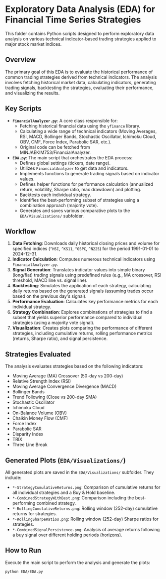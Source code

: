 # Exploratory Data Analysis (EDA) for Financial Time Series Strategies

This folder contains Python scripts designed to perform exploratory data analysis on various technical indicator-based trading strategies applied to major stock market indices.

## Overview

The primary goal of this EDA is to evaluate the historical performance of common trading strategies derived from technical indicators. The analysis involves fetching historical market data, calculating indicators, generating trading signals, backtesting the strategies, evaluating their performance, and visualizing the results.

## Key Scripts

- **`FinancialAnalyzer.py`**: A core class responsible for:
    - Fetching historical financial data using the `yfinance` library.
    - Calculating a wide range of technical indicators (Moving Averages, RSI, MACD, Bollinger Bands, Stochastic Oscillator, Ichimoku Cloud, OBV, CMF, Force Index, Parabolic SAR, etc.).
    - Original code can be fetched from MINJAEKIM753/FinancialAnalyzer.
- **`EDA.py`**: The main script that orchestrates the EDA process:
    - Defines global settings (tickers, date range).
    - Utilizes `FinancialAnalyzer` to get data and indicators.
    - Implements functions to generate trading signals based on indicator values.
    - Defines helper functions for performance calculation (annualized return, volatility, Sharpe ratio, max drawdown) and plotting.
    - Backtests each individual strategy.
    - Identifies the best-performing subset of strategies using a combination approach (majority vote).
    - Generates and saves various comparative plots to the `EDA/Visualizations/` subfolder.

## Workflow

1.  **Data Fetching**: Downloads daily historical closing prices and volume for specified indices (`^HSI`, `^KS11`, `^GSPC`, `^N225`) for the period 1991-01-01 to 2024-12-31.
2.  **Indicator Calculation**: Computes numerous technical indicators using `FinancialAnalyzer.py`.
3.  **Signal Generation**: Translates indicator values into simple binary (long/flat) trading signals using predefined rules (e.g., MA crossover, RSI threshold, MACD line vs. signal line).
4.  **Backtesting**: Simulates the application of each strategy, calculating daily returns based on the generated signals (assuming trades occur based on the previous day's signal).
5.  **Performance Evaluation**: Calculates key performance metrics for each individual strategy.
6.  **Strategy Combination**: Explores combinations of strategies to find a subset that yields superior performance compared to individual strategies (using a majority vote signal).
7.  **Visualization**: Creates plots comparing the performance of different strategies, including cumulative returns, rolling performance metrics (returns, Sharpe ratio), and signal persistence.

## Strategies Evaluated

The analysis evaluates strategies based on the following indicators:

- Moving Average (MA) Crossover (50-day vs 200-day)
- Relative Strength Index (RSI)
- Moving Average Convergence Divergence (MACD)
- Bollinger Bands
- Trend Following (Close vs 200-day SMA)
- Stochastic Oscillator
- Ichimoku Cloud
- On-Balance Volume (OBV)
- Chaikin Money Flow (CMF)
- Force Index
- Parabolic SAR
- Disparity Index
- TRIX
- Three Line Break

## Generated Plots (`EDA/Visualizations/`)

All generated plots are saved in the `EDA/Visualizations/` subfolder. They include:

- `*-StrategyCumulativeReturns.png`: Comparison of cumulative returns for all individual strategies and a Buy & Hold baseline.
- `*-CombinedStrategyWithBest.png`: Comparison including the best-performing combined strategy.
- `*-RollingCumulativeReturns.png`: Rolling window (252-day) cumulative returns for strategies.
- `*-RollingSharpeRatios.png`: Rolling window (252-day) Sharpe ratios for strategies.
- `*-CombinedSignalPersistence.png`: Analysis of average returns following a buy signal over different holding periods (horizons).

## How to Run

Execute the main script to perform the analysis and generate the plots:

```bash
python EDA/EDA.py
``` 